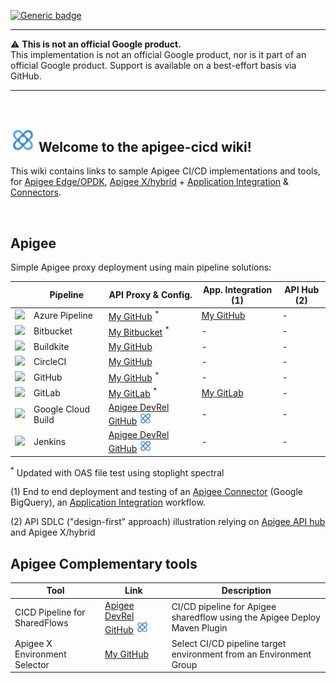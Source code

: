 [![Generic badge](https://img.shields.io/badge/status-work--in--progress-important.svg)](https://shields.io/) 

***

:warning: **This is not an official Google product.**<BR>This implementation is not an official Google product, nor is it part of an official Google product. Support is available on a best-effort basis via GitHub.

***

<BR>

## <img src="https://github.com/g-lalevee/apigee-cicd/blob/main/apigee-logo.jpg?raw=true" alt="logo" width="40"/> Welcome to the apigee-cicd wiki! 

This wiki contains links to sample Apigee CI/CD implementations and tools, for [Apigee Edge/OPDK](https://docs.apigee.com/), [Apigee X/hybrid](https://cloud.google.com/apigee/docs/) + [Application Integration](https://cloud.google.com/apigee/docs/api-platform/integration/what-is-apigee-integration) & [Connectors](https://cloud.google.com/apigee/docs/api-platform/connectors/about-connectors).

<BR>

##  Apigee 

Simple Apigee proxy deployment using main pipeline solutions:

||  Pipeline |  API Proxy & Config. |  App. Integration (1)|  API Hub (2) | 
|---|---|---|---|---|
|<img src="https://cdn.iconscout.com/icon/free/png-256/azure-devops-3628645-3029870.png" width="30"> |  Azure Pipeline | [My GitHub](https://github.com/g-lalevee/Apigee-Simple-Azure-Pipeline) <sup>\*</sup> | [My GitHub](https://github.com/g-lalevee/AppInt-Simple-Azure-Pipeline) | - |
<img src="https://seeklogo.com/images/B/bitbucket-logo-D072214725-seeklogo.com.png" width="30"> | Bitbucket | [My Bitbucket](https://bitbucket.org/g-lalevee/apigee-simple-bitbucket-pipeline) <sup>\*</sup> | - | - |
|<img src="https://avatars.githubusercontent.com/u/5055988" width="30"> | Buildkite |  [My GitHub](https://github.com/g-lalevee/Apigee-Simple-buildkite-Pipeline) | - | - |
|<img src="https://a.slack-edge.com/80588/img/plugins/circleci/service_512.png" width="30"> | CircleCI |  [My GitHub](https://github.com/g-lalevee/Apigee-Simple-CircleCI-Pipeline) | - | - |
|<img src="https://raw.githubusercontent.com/phylus-alpha/phylus/master/images/github.png" width="30"> |  GitHub | [My GitHub](https://github.com/g-lalevee/Apigee-Simple-Github-Pipeline) <sup>\*</sup> |  -  | - |
| <img src="https://about.gitlab.com/images/logo.png" width="30"> |  GitLab | [My GitLab](https://gitlab.com/clalevee/apigee-simple-gitlab_ci-pipeline-v2) <sup>\*</sup> | [My GitLab](https://gitlab.com/clalevee/appint-simple-gitlab_ci-pipeline) |  -  |
|<img src="https://avatars.githubusercontent.com/u/38220399?s=200&v=4" width="30"> |  Google Cloud Build | [Apigee DevRel GitHub](https://github.com/apigee/devrel/tree/main/references/cicd-pipeline)   <img src="https://github.com/g-lalevee/apigee-cicd/blob/main/apigee-logo.jpg?raw=true" alt="logo" width="20"/>  |  - | - |
|<img src="https://upload.wikimedia.org/wikipedia/commons/thumb/e/e9/Jenkins_logo.svg/1200px-Jenkins_logo.svg.png" width="30"> |  Jenkins | [Apigee DevRel GitHub](https://github.com/apigee/devrel/tree/main/references/cicd-pipeline)   <img src="https://github.com/g-lalevee/apigee-cicd/blob/main/apigee-logo.jpg?raw=true" alt="logo" width="20"/>  | - | - |

<sup>\*</sup> Updated with OAS file test using stoplight spectral
  
(1) End to end deployment and testing of an [Apigee Connector](https://cloud.google.com/apigee/docs/api-platform/connectors/about-connectors) (Google BigQuery), an [Application Integration](https://cloud.google.com/apigee/docs/api-platform/integration/what-is-apigee-integration) workflow.

(2) API SDLC ("design-first" approach) illustration relying on [Apigee API hub](https://cloud.google.com/apigee/docs/api-hub/what-is-api-hub) and Apigee X/hybrid 
<BR>

##  Apigee Complementary tools
 

|  Tool |  Link | Description | 
|---|---|---|
|  CICD Pipeline for SharedFlows | [Apigee DevRel GitHub](https://github.com/apigee/devrel/tree/main/references/cicd-sharedflow-pipeline) <img src="https://github.com/g-lalevee/apigee-cicd/blob/main/apigee-logo.jpg?raw=true" alt="logo" width="20"/>  |  CI/CD pipeline for Apigee sharedflow using the Apigee Deploy Maven Plugin |
|  Apigee X Environment Selector | [My GitHub](https://github.com/g-lalevee/apigee-envselector) | Select CI/CD pipeline target environment from an Environment Group |

<BR>




